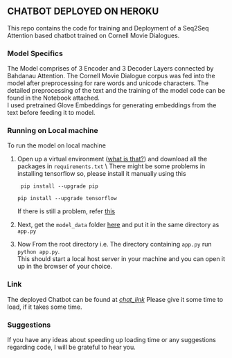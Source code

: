 ## CHATBOT DEPLOYED ON HEROKU
This repo contains the code for training and Deployment of a Seq2Seq Attention based chatbot trained on Cornell Movie Dialogues.

### Model Specifics
The Model comprises of 3 Encoder and 3 Decoder Layers connected by Bahdanau Attention. The Cornell Movie Dialogue corpus was fed into the model after preprocessing for rare words and unicode characters. The detailed preprocessing of the text and the training of the model code can be found in the Notebook attached. \
I used pretrained Glove Embeddings for generating embeddings from the text before feeding it to model.

### Running on Local machine
To run the model on local machine
1. Open up a virtual environment ([what is that?](https://docs.python.org/3/library/venv.html)) and download all the packages in `requirements.txt` \ 
   There might be some problems in installing tensorflow so, please install it manually using this 

    ` pip install --upgrade pip` 
  
    `pip install --upgrade tensorflow `
  
    If there is still a problem, refer [this](https://www.tensorflow.org/install/pip#virtual-environment-install)
2. Next, get the `model_data` folder [here](https://drive.google.com/file/d/1lkW6rCH03wmr1dbIDxb-YV2-y9PpZC8g/view?usp=sharing) and put it in the same directory as `app.py` 
3. Now From the root directory i.e. The directory containing `app.py` run `python app.py`. \
This should start a local host server in your machine and you can open it up in the browser of your choice.

### Link
The deployed Chatbot can be found at [_chat_link_](https://my-chatbot-varvish.herokuapp.com/)
Please give it some time to load, if it takes some time.

### Suggestions
If you have any ideas about speeding up loading time or any suggestions regarding code, I will be grateful to hear you.
